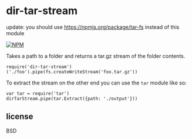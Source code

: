 # dir-tar-stream

update: you should use https://npmjs.org/package/tar-fs instead of this module

[![NPM](https://nodei.co/npm/dir-tar-stream.png)](https://nodei.co/npm/dir-tar-stream/)

Takes a path to a folder and returns a tar.gz stream of the folder contents.

```
require('dir-tar-stream')('./foo').pipe(fs.createWriteStream('foo.tar.gz'))
```

To extract the stream on the other end you can use the `tar` module like so:

```
var tar = require('tar')
dirTarStream.pipe(tar.Extract({path: './output'}))
```

## license

BSD
